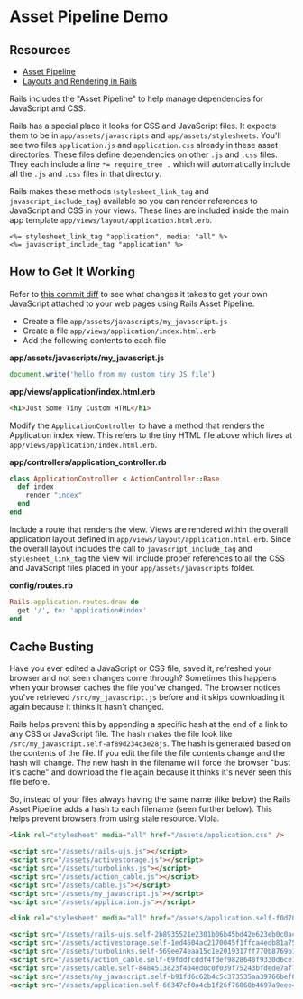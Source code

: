 # Asset Pipeline Demo

## Resources
* [Asset Pipeline](https://edgeguides.rubyonrails.org/asset_pipeline.html)
* [Layouts and Rendering in Rails](https://guides.rubyonrails.org/layouts_and_rendering.html)

Rails includes the "Asset Pipeline" to help manage dependencies for JavaScript
and CSS.

Rails has a special place it looks for CSS and JavaScript files. It
expects them to be in `app/assets/javascripts` and `app/assets/stylesheets`.
You'll see two files `application.js` and `application.css` already in these
asset directories. These files define dependencies on other `.js` and `.css`
files. They each include a line `*= require_tree .` which will automatically
include all the `.js` and `.css` files in that directory.

Rails makes these methods (`stylesheet_link_tag` and `javascript_include_tag`)
available so you can render references to JavaScript and CSS in your views.
These lines are included inside the main app template
`app/views/layout/application.html.erb`.

```erb
<%= stylesheet_link_tag "application", media: "all" %>
<%= javascript_include_tag "application" %>
```

## How to Get It Working
Refer to [this commit diff](https://github.com/moondump/asset-pipeline-demo/commit/0087cb686bdead899d7263988c6410d7d7f25ec2)
to see what changes it takes to get your own JavaScript attached to your web
pages using Rails Asset Pipeline.

* Create a file `app/assets/javascripts/my_javascript.js`
* Create a file `app/views/application/index.html.erb`
* Add the following contents to each file


**app/assets/javascripts/my_javascript.js**
```js
document.write('hello from my custom tiny JS file') 
```

**app/views/application/index.html.erb**
```html
<h1>Just Some Tiny Custom HTML</h1>
```

Modify the `ApplicationController` to have a method that renders the
Application index view. This refers to the tiny HTML file above which
lives at `app/views/application/index.html.erb`.

**app/controllers/application_controller.rb**
```ruby
class ApplicationController < ActionController::Base
  def index
    render "index"
  end
end
```

Include a route that renders the view. Views are rendered within the overall
application layout defined in `app/views/layout/application.html.erb`. Since
the overall layout includes the call to `javascript_include_tag` and
`stylesheet_link_tag` the view will include proper references to all the CSS
and JavaScript files placed in your `app/assets/javascripts` folder.

**config/routes.rb**
```ruby
Rails.application.routes.draw do
  get '/', to: 'application#index'
end
```

## Cache Busting
Have you ever edited a JavaScript or CSS file, saved it, refreshed your browser
and not seen changes come through? Sometimes this happens when your browser
caches the file you've changed. The browser notices you've retrieved
`/src/my_javascript.js` before and it skips downloading it again because it
thinks it hasn't changed. 
 
Rails helps prevent this by appending a specific hash at the end of a link to
any CSS or JavaScript file. The hash makes the file look like
`/src/my_javascript.self-af89d234c3e28js`. The hash is generated based on the
contents of the file. If you edit the file the file contents change and the
hash will change. The new hash in the filename will force the browser "bust
it's cache" and download the file again because it thinks it's never seen this
file before.

So, instead of your files always having the same name (like below) the Rails
Asset Pipeline adds a hash to each filename (seen further below). This helps
prevent browsers from using stale resource. Viola.

```html
<link rel="stylesheet" media="all" href="/assets/application.css" />

<script src="/assets/rails-ujs.js"></script>
<script src="/assets/activestorage.js"></script>
<script src="/assets/turbolinks.js"></script>
<script src="/assets/action_cable.js"></script>
<script src="/assets/cable.js"></script>
<script src="/assets/my_javascript.js"></script>
<script src="/assets/application.js"></script>
```

```html
<link rel="stylesheet" media="all" href="/assets/application.self-f0d704deea029cf000697e2c0181ec173a1b474645466ed843eb5ee7bb215794.css?body=1" data-turbolinks-track="reload" />

<script src="/assets/rails-ujs.self-2b8935521e2301b06b45bd42e623eb0c0acf76c3a6ba383b7429c6a2884f8c23.js?body=1" data-turbolinks-track="reload"></script>
<script src="/assets/activestorage.self-1ed4604ac2170045f1ffca4edb81a75246661555e4f9cf682bb8a21825e32e1c.js?body=1" data-turbolinks-track="reload"></script>
<script src="/assets/turbolinks.self-569ee74eaa15c1e2019317ff770b8769b1ec033a0f572a485f64c82ddc8f989e.js?body=1" data-turbolinks-track="reload"></script>
<script src="/assets/action_cable.self-69fddfcddf4fdef9828648f9330d6ce108b93b82b0b8d3affffc59a114853451.js?body=1" data-turbolinks-track="reload"></script>
<script src="/assets/cable.self-8484513823f404ed0c0f039f75243bfdede7af7919dda65f2e66391252443ce9.js?body=1" data-turbolinks-track="reload"></script>
<script src="/assets/my_javascript.self-b91fd6c62b4c5c373535aa39766bef067fd709b0349400b3939b46af645bdf2a.js?body=1" data-turbolinks-track="reload"></script>
<script src="/assets/application.self-66347cf0a4cb1f26f76868b4697a9eee457c8c3a6da80c6fdd76ff77e911715e.js?body=1" data-turbolinks-track="reload"></script>
```


